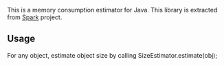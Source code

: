 This is a memory consumption estimator for Java. This library is extracted from [Spark](https://github.com/apache/spark) project.

## Usage

For any object, estimate object size by calling SizeEstimator.estimate(obj);